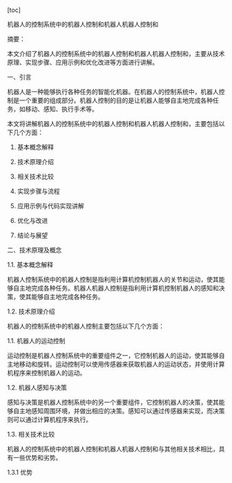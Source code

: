 
[toc]                    
                
                
机器人的控制系统中的机器人控制和机器人机器人控制和

摘要：

本文介绍了机器人的控制系统中的机器人控制和机器人机器人控制和，主要从技术原理、实现步骤、应用示例和优化改进等方面进行讲解。

一、引言

机器人是一种能够执行各种任务的智能化机器。在机器人的控制系统中，机器人控制是一个重要的组成部分。机器人控制的目的是让机器人能够自主地完成各种任务，如移动、感知、执行手术等。

本文将讲解机器人的控制系统中的机器人控制和机器人机器人控制和，主要包括以下几个方面：

1. 基本概念解释

2. 技术原理介绍

3. 相关技术比较

4. 实现步骤与流程

5. 应用示例与代码实现讲解

6. 优化与改进

7. 结论与展望

二、技术原理及概念

1.1. 基本概念解释

机器人控制系统中的机器人控制是指利用计算机控制机器人的关节和运动，使其能够自主地完成各种任务。机器人机器人控制是指利用计算机控制机器人的感知和决策，使其能够自主地完成各种任务。

1.2. 技术原理介绍

机器人的控制系统中的机器人控制主要包括以下几个方面：

1.1. 机器人的运动控制

运动控制是机器人控制系统中的重要组件之一，它控制机器人的运动，使其能够自主地移动和旋转。运动控制可以使用传感器来获取机器人的运动状态，并使用计算机程序来控制机器人的运动。

1.2. 机器人感知与决策

感知与决策是机器人控制系统中的另一个重要组件，它控制机器人的决策，使其能够自主地感知周围环境，并做出相应的决策。感知可以通过传感器来实现，而决策则可以通过计算机程序来执行。

1.3. 相关技术比较

机器人的控制系统中的机器人控制和机器人机器人控制和与其他相关技术相比，具有一些优势和劣势。

1.3.1 优势

